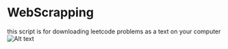 # WebScrapping
this script is for downloading leetcode problems as a text on your computer 
![Alt text](relative/Capture.PNG?raw=true "Title")
